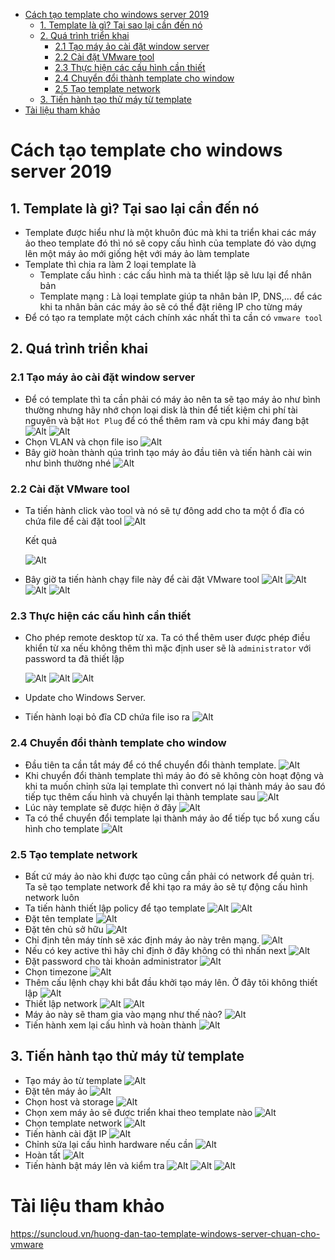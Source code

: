 - [Cách tạo template cho windows server 2019](#cách-tạo-template-cho-windows-server-2019)
  - [1. Template là gì? Tại sao lại cần đến nó](#1-template-là-gì-tại-sao-lại-cần-đến-nó)
  - [2. Quá trình triển khai](#2-quá-trình-triển-khai)
    - [2.1 Tạo máy ảo cài đặt window server](#21-tạo-máy-ảo-cài-đặt-window-server)
    - [2.2 Cài đặt VMware tool](#22-cài-đặt-vmware-tool)
    - [2.3 Thực hiện các cấu hình cần thiết](#23-thực-hiện-các-cấu-hình-cần-thiết)
    - [2.4 Chuyển đổi thành template cho window](#24-chuyển-đổi-thành-template-cho-window)
    - [2.5 Tạo template network](#25-tạo-template-network)
  - [3. Tiến hành tạo thử máy từ template](#3-tiến-hành-tạo-thử-máy-từ-template)
- [Tài liệu tham khảo](#tài-liệu-tham-khảo)
# Cách tạo template cho windows server 2019
## 1. Template là gì? Tại sao lại cần đến nó
- Template được hiểu như là một khuôn đúc mà khi ta triển khai các máy ảo theo template đó thì nó sẽ copy cấu hình của template đó vào dựng lên một máy ảo mới giống hệt với máy ảo làm template
- Template thì chia ra làm 2 loại template là
  - Template cấu hình : các cấu hình mà ta thiết lập sẽ lưu lại để nhân bản
  - Template mạng : Là loại template giúp ta nhân bản IP, DNS,... để các khi ta nhân bản các máy ảo sẽ có thể đặt riêng IP cho từng máy
- Để có tạo ra template một cách chính xác nhất thì ta cần có `vmware tool`

## 2. Quá trình triển khai
### 2.1 Tạo máy ảo cài đặt window server
- Để có template thì ta cần phải có máy ảo nên ta sẽ tạo máy ảo như bình thường nhưng hãy nhớ chọn loại disk là thin để tiết kiệm chi phí tài nguyên và bật `Hot Plug` để có thể thêm ram và cpu khi máy đang bật
  ![Alt](/thuctap/anh/Screenshot_893.png)
  ![Alt](/thuctap/anh/Screenshot_894.png)
- Chọn VLAN và chọn file iso
  ![Alt](/thuctap/anh/Screenshot_895.png)
- Bây giờ hoàn thành qúa trình tạo máy ảo đầu tiên và tiến hành cài win như bình thường nhé
  ![Alt](/thuctap/anh/Screenshot_897.png)

### 2.2 Cài đặt VMware tool
- Ta tiến hành click vào tool và nó sẽ tự đông add cho ta một ổ đĩa có chứa file để cài đặt tool
  ![Alt](/thuctap/anh/Screenshot_896.png)

  Kết quả

  ![Alt](/thuctap/anh/Screenshot_902.png)

- Bây giờ ta tiến hành chạy file này để cài đặt VMware tool
  ![Alt](/thuctap/anh/Screenshot_903.png)
  ![Alt](/thuctap/anh/Screenshot_904.png)
  ![Alt](/thuctap/anh/Screenshot_905.png)
  ![Alt](/thuctap/anh/Screenshot_906.png)

### 2.3 Thực hiện các cấu hình cần thiết
- Cho phép remote desktop từ xa. Ta có thể thêm user được phép điều khiển từ xa nếu không thêm thì mặc định user sẽ là `administrator` với password ta đã thiết lập

  ![Alt](/thuctap/anh/Screenshot_907.png)
  ![Alt](/thuctap/anh/Screenshot_908.png)
  ![Alt](/thuctap/anh/Screenshot_909.png)
- Update cho Windows Server.
- Tiến hành loại bỏ đĩa CD chứa file iso ra 
  ![Alt](/thuctap/anh/Screenshot_910.png)
### 2.4 Chuyển đổi thành template cho window
- Đầu tiên ta cần tắt máy để có thể chuyển đổi thành template. 
  ![Alt](/thuctap/anh/Screenshot_911.png)
- Khi chuyển đổi thành template thì máy ảo đó sẽ không còn hoạt động và khi ta muốn chỉnh sửa lại template thì convert nó lại thành máy ảo sau đó tiếp tục thêm cấu hình và chuyển lại thành template sau
  ![Alt](/thuctap/anh/Screenshot_912.png)
- Lúc này template sẽ được hiện ở đây
  ![Alt](/thuctap/anh/Screenshot_913.png)
- Ta có thể chuyển đổi template lại thành máy ảo để tiếp tục bổ xung cấu hình cho template
  ![Alt](/thuctap/anh/Screenshot_914.png)
### 2.5 Tạo template network 
- Bất cứ máy ảo nào khi được tạo cũng cần phải có network để quản trị. Ta sẽ tạo template network để khi tạo ra máy ảo sẽ tự động cấu hình network luôn
- Ta tiến hành thiết lập policy để tạo template
  ![Alt](/thuctap/anh/Screenshot_915.png)
  ![Alt](/thuctap/anh/Screenshot_916.png)
- Đặt tên template
  ![Alt](/thuctap/anh/Screenshot_917.png)
- Đặt tên chủ sở hữu
  ![Alt](/thuctap/anh/Screenshot_918.png)
- Chỉ định tên máy tính sẽ xác định máy ảo này trên mạng.
  ![Alt](/thuctap/anh/Screenshot_919.png)
- Nếu có key active thì hãy chỉ định ở đây không có thì nhấn next
  ![Alt](/thuctap/anh/Screenshot_920.png)
- Đặt password cho tài khoản administrator 
  ![Alt](/thuctap/anh/Screenshot_921.png)
- Chọn timezone
  ![Alt](/thuctap/anh/Screenshot_922.png)
- Thêm cấu lệnh chạy khi bắt đầu khởi tạo máy lên. Ở đây tôi không thiết lập
  ![Alt](/thuctap/anh/Screenshot_923.png)
- Thiết lập network 
  ![Alt](/thuctap/anh/Screenshot_924.png)
  ![Alt](/thuctap/anh/Screenshot_925.png)
- Máy ảo này sẽ tham gia vào mạng như thế nào?
  ![Alt](/thuctap/anh/Screenshot_926.png)
- Tiến hành xem lại cấu hình và hoàn thành
  ![Alt](/thuctap/anh/Screenshot_927.png)
## 3. Tiến hành tạo thử máy từ template
- Tạo máy ảo từ template
  ![Alt](/thuctap/anh/Screenshot_928.png)
- Đặt tên máy ảo
  ![Alt](/thuctap/anh/Screenshot_929.png)
- Chọn host và storage
  ![Alt](/thuctap/anh/Screenshot_930.png)
- Chọn xem máy ảo sẽ được triển khai theo template nào
  ![Alt](/thuctap/anh/Screenshot_931.png)
- Chọn template network
  ![Alt](/thuctap/anh/Screenshot_932.png)
- Tiến hành cài đặt IP
  ![Alt](/thuctap/anh/Screenshot_933.png)
- Chỉnh sửa lại cấu hình hardware nếu cần
  ![Alt](/thuctap/anh/Screenshot_934.png)
- Hoàn tất
  ![Alt](/thuctap/anh/Screenshot_935.png)
- Tiến hành bật máy lên và kiểm tra
  ![Alt](/thuctap/anh/Screenshot_936.png)
  ![Alt](/thuctap/anh/Screenshot_937.png)
  ![Alt](/thuctap/anh/Screenshot_938.png)
# Tài liệu tham khảo
https://suncloud.vn/huong-dan-tao-template-windows-server-chuan-cho-vmware